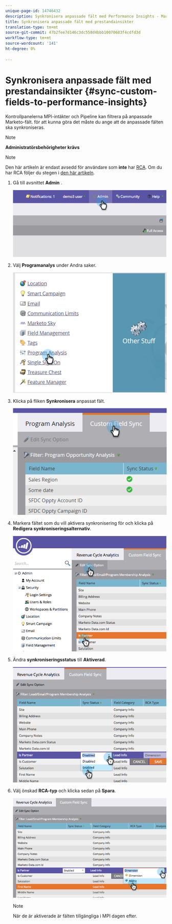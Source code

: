 ```yaml
---
unique-page-id: 14746432
description: Synkronisera anpassade fält med Performance Insights - Marketo Docs - Produktdokumentation
title: Synkronisera anpassade fält med prestandainsikter
translation-type: tm+mt
source-git-commit: 47b2fee7d146c3dc558d4bbb10070683f4cdfd3d
workflow-type: tm+mt
source-wordcount: '141'
ht-degree: 0%

---
```



# Synkronisera anpassade fält med prestandainsikter {#sync-custom-fields-to-performance-insights}

Kontrollpanelerna MPI-intäkter och Pipeline kan filtrera på anpassade Marketo-fält. för att kunna göra det måste du ange att de anpassade fälten ska synkroniseras.

>[!NOTE]
>
>**Administratörsbehörigheter krävs**

>[!NOTE]
>
>Den här artikeln är endast avsedd för användare som **inte** har [RCA](http://docs.marketo.com/x/lwIk). Om du har RCA följer du stegen i [den här artikeln](http://docs.marketo.com/x/FQQk).

1. Gå till avsnittet **Admin** .

   ![](assets/image2014-9-19-9-3a51-3a11.png)

1. Välj **Programanalys** under Andra saker.

   ![](assets/2-3.png)

1. Klicka på fliken **Synkronisera** anpassat fält.

   ![](assets/3-5.png)

1. Markera fältet som du vill aktivera synkronisering för och klicka på **Redigera synkroniseringsalternativ**.

   ![](assets/image2014-9-19-9-3a51-3a36.png)

1. Ändra **synkroniseringsstatus** till **Aktiverad**.

   ![](assets/image2014-9-19-9-3a51-3a45.png)

1. Välj önskad **RCA-typ** och klicka sedan på **Spara**.

   ![](assets/image2014-9-19-9-3a51-3a52.png)

   >[!NOTE]
   >
   >När de är aktiverade är fälten tillgängliga i MPI dagen efter.

